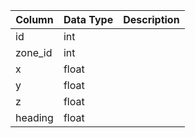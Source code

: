 | Column  | Data Type | Description |
| ------- | --------- | ----------- |
| id      | int       |             |
| zone_id | int       |             |
| x       | float     |             |
| y       | float     |             |
| z       | float     |             |
| heading | float     |             |
